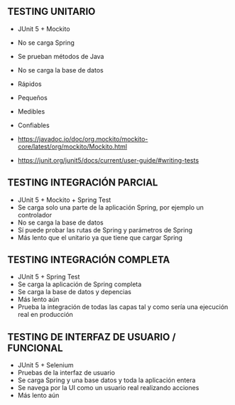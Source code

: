 

## TESTING UNITARIO

* JUnit 5 + Mockito
* No se carga Spring
* Se prueban métodos de Java
* No se carga la base de datos
* Rápidos
* Pequeños
* Medibles
* Confiables


* https://javadoc.io/doc/org.mockito/mockito-core/latest/org/mockito/Mockito.html
* https://junit.org/junit5/docs/current/user-guide/#writing-tests

## TESTING INTEGRACIÓN PARCIAL

* JUnit 5 + Mockito + Spring Test
* Se carga solo una parte de la aplicación Spring, por ejemplo un controlador
* No se carga la base de datos
* Sí puede probar las rutas de Spring y parámetros de Spring
* Más lento que el unitario ya que tiene que cargar Spring

## TESTING INTEGRACIÓN COMPLETA

* JUnit 5 + Spring Test
* Se carga la aplicación de Spring completa
* Se carga la base de datos y depencias
* Más lento aún
* Prueba la integración de todas las capas tal y como sería una ejecución real en producción

## TESTING DE INTERFAZ DE USUARIO / FUNCIONAL

* JUnit 5 + Selenium
* Pruebas de la interfaz de usuario
* Se carga Spring y una base datos y toda la aplicación entera
* Se navega por la UI como un usuario real realizando acciones
* Más lento aún